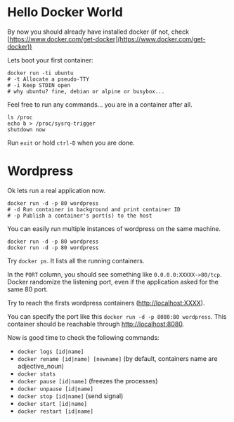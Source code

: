 # Hello Docker World

By now you should already have installed docker (if not, check [https://www.docker.com/get-docker](https://www.docker.com/get-docker))

Lets boot your first container:

```
docker run -ti ubuntu 
# -t Allocate a pseudo-TTY
# -i Keep STDIN open
# why ubuntu? fine, debian or alpine or busybox...
```

Feel free to run any commands... you are in a container after all.

```
ls /proc
echo b > /proc/sysrq-trigger
shutdown now
```

Run `exit` or hold `ctrl-D` when you are done.

# Wordpress

Ok lets run a real application now.

```
docker run -d -p 80 wordpress
# -d Run container in background and print container ID
# -p Publish a container's port(s) to the host
```

You can easily run multiple instances of wordpress on the same machine.

```
docker run -d -p 80 wordpress
docker run -d -p 80 wordpress
```

Try `docker ps`.
It lists all the running containers.

In the `PORT` column, you should see something like `0.0.0.0:XXXXX->80/tcp`.
Docker randomize the listening port, even if the application asked for the same 80 port.

Try to reach the firsts wordpress containers ([http://localhost:XXXX](http://localhost:XXXX)).

You can specify the port like this `docker run -d -p 8080:80 wordpress`.
This container should be reachable through [http://localhost:8080](http://localhost:8080).

Now is good time to check the following commands:
* `docker logs [id|name]`
* `docker rename [id|name] [newname]` (by default, containers name are adjective_noun)
* `docker stats`
* `docker pause [id|name]` (freezes the processes)
* `docker unpause [id|name]`
* `docker stop [id|name]` (send signal)
* `docker start [id|name]`
* `docker restart [id|name]`
